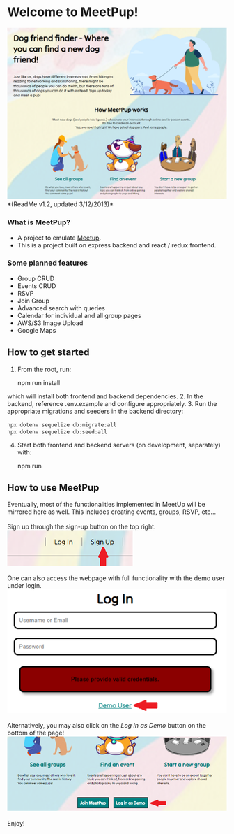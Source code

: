 # Welcome to MeetPup!
<img src="/welcome.png" alt='welcome'>
*(ReadMe v1.2, updated 3/12/2013)*

### What is MeetPup?
- A project to emulate [Meetup](https://www.meetup.com/).
- This is a project built on express backend and react / redux frontend.

### Some planned features
- Group CRUD
- Events CRUD
- RSVP
- Join Group
- Advanced search with queries
- Calendar for individual and all group pages
- AWS/S3 Image Upload
- Google Maps 

## How to get started
1. From the root, run:

    npm run install

which will install both frontend and backend dependencies.
2. In the backend, reference .env.example and configure appropriately.
3. Run the appropriate migrations and seeders in the backend directory:

    npx dotenv sequelize db:migrate:all
    npx dotenv sequelize db:seed:all

4. Start both frontend and backend servers (on development, separately) with:

    npm run

## How to use MeetPup
Eventually, most of the functionalities implemented in MeetUp will be mirrored here as well. This includes creating events, groups, RSVP, etc...  
<br>
Sign up through the sign-up button on the top right. 
<br>
<img src='./step1.png' alt='step1'>  
<br>
One can also access the webpage with full functionality with the demo user under login.
<img src='./step2.png' alt='step2'>  
<br>
Alternatively, you may also click on the *Log In as Demo* button on the bottom of the page!
<img src='./step3.png' alt='step3'>  
<br>
Enjoy!


